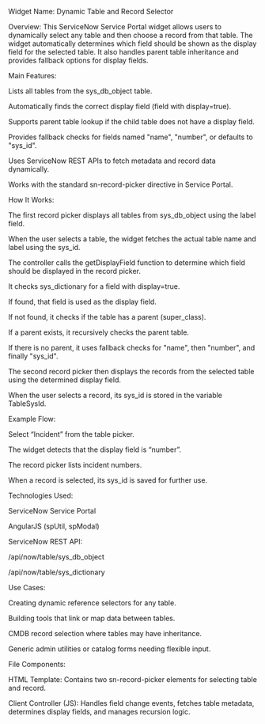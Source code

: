 Widget Name: Dynamic Table and Record Selector

Overview:
This ServiceNow Service Portal widget allows users to dynamically select any table and then choose a record from that table. The widget automatically determines which field should be shown as the display field for the selected table. It also handles parent table inheritance and provides fallback options for display fields.

Main Features:

Lists all tables from the sys_db_object table.

Automatically finds the correct display field (field with display=true).

Supports parent table lookup if the child table does not have a display field.

Provides fallback checks for fields named "name", "number", or defaults to "sys_id".

Uses ServiceNow REST APIs to fetch metadata and record data dynamically.

Works with the standard sn-record-picker directive in Service Portal.

How It Works:

The first record picker displays all tables from sys_db_object using the label field.

When the user selects a table, the widget fetches the actual table name and label using the sys_id.

The controller calls the getDisplayField function to determine which field should be displayed in the record picker.

It checks sys_dictionary for a field with display=true.

If found, that field is used as the display field.

If not found, it checks if the table has a parent (super_class).

If a parent exists, it recursively checks the parent table.

If there is no parent, it uses fallback checks for "name", then "number", and finally "sys_id".

The second record picker then displays the records from the selected table using the determined display field.

When the user selects a record, its sys_id is stored in the variable TableSysId.

Example Flow:

Select “Incident” from the table picker.

The widget detects that the display field is “number”.

The record picker lists incident numbers.

When a record is selected, its sys_id is saved for further use.

Technologies Used:

ServiceNow Service Portal

AngularJS (spUtil, spModal)

ServiceNow REST API:

/api/now/table/sys_db_object

/api/now/table/sys_dictionary

Use Cases:

Creating dynamic reference selectors for any table.

Building tools that link or map data between tables.

CMDB record selection where tables may have inheritance.

Generic admin utilities or catalog forms needing flexible input.

File Components:

HTML Template: Contains two sn-record-picker elements for selecting table and record.

Client Controller (JS): Handles field change events, fetches table metadata, determines display fields, and manages recursion logic.
